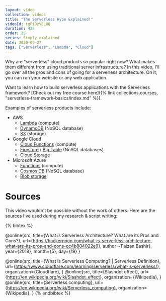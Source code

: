 ```yaml
---
layout: video
collection: videos
title: "The Serverless Hype Explained!"
videoId: tgFiOzVEL0Q
duration: 428
order: 35
series: Simply explained
date: 2020-09-27
tags: ["Serverless", "Lambda", "Cloud"]
---
```


Why are "serverless" cloud products so popular right now? What makes them different from using traditional server infrastructure? In this video, I'll go over all the pros and cons of going for a serverless architecture. On it, you can run your website or any web application.

<!--more-->

Want to learn how to build serverless applications with the Serverless framework? [Check out my free course here]({% link collections.courses, "serverless-framework-basics/index.md" %}).

Examples of serverless products include: 

* AWS 
  * [Lambda](https://aws.amazon.com/lambda/) (compute)
  * [DynamoDB](https://aws.amazon.com/dynamodb/) (NoSQL database)
  * [S3]() (storage)
* Google Cloud
  * [Cloud Functions](https://cloud.google.com/functions) (compute)
  * [Firestore](https://cloud.google.com/firestore) / [Big Table](https://cloud.google.com/bigtable) (NoSQL databases)
  * [Cloud Storage](https://cloud.google.com/storage)
* Microsoft Azure
  * [Functions](https://azure.microsoft.com/en-us/services/functions/) (compute)
  * [Cosmos DB](https://azure.microsoft.com/en-us/services/cosmos-db/) (NoSQL database)
  * [Blob storage](https://azure.microsoft.com/en-us/services/storage/blobs/)

# Sources
This video wouldn't be possible without the work of others. Here are the sources I've used during my research & script writing:

{% bibtex %}

@online{src,
    title={What is Serverless Architecture? What are its Pros and Cons?},
    url={https://hackernoon.com/what-is-serverless-architecture-what-are-its-pros-and-cons-cc4b804022e9},
    author={Faizan Bashir},
    year={2018},
    month={5},
    day={19}
}

@online{src,
    title={What Is Serverless Computing? | Serverless Definition},
    url={https://www.cloudflare.com/learning/serverless/what-is-serverless/},
    organization={Cloudflare},
}
@online{src,
    title={Slashdot effect},
    url={https://en.wikipedia.org/wiki/Slashdot_effect},
    organization={Wikipedia},
}
@online{src,
    title={Serverless computing},
    url={https://en.wikipedia.org/wiki/Serverless_computing},
    organization={Wikipedia},
}
{% endbibtex %}